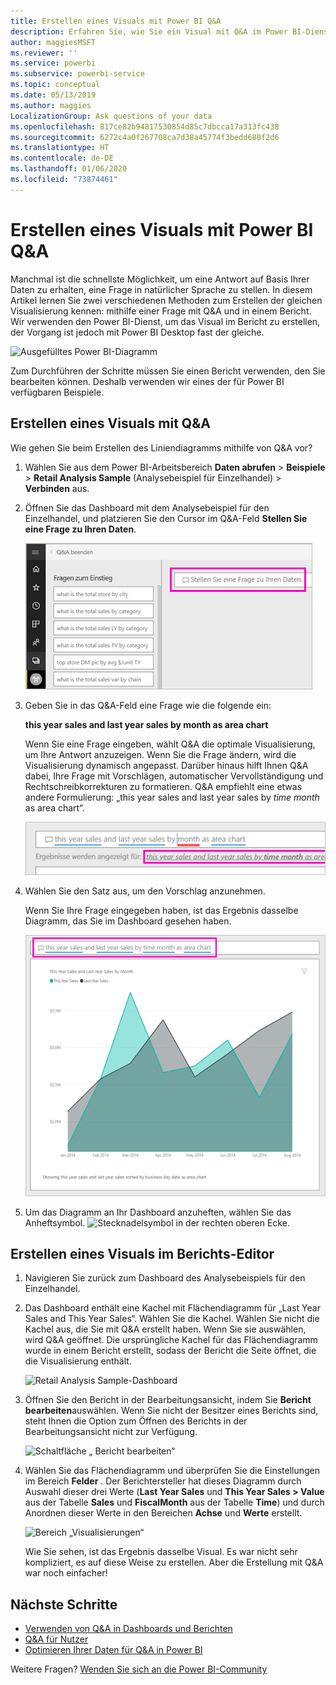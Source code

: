 ```yaml
---
title: Erstellen eines Visuals mit Power BI Q&A
description: Erfahren Sie, wie Sie ein Visual mit Q&A im Power BI-Dienst mit dem Analysebeispiel für den Einzelhandel erstellen.
author: maggiesMSFT
ms.reviewer: ''
ms.service: powerbi
ms.subservice: powerbi-service
ms.topic: conceptual
ms.date: 05/13/2019
ms.author: maggies
LocalizationGroup: Ask questions of your data
ms.openlocfilehash: 817ce82b94817530854d85c7dbcca17a313fc438
ms.sourcegitcommit: 6272c4a0f267708ca7d38a45774f3bedd680f2d6
ms.translationtype: HT
ms.contentlocale: de-DE
ms.lasthandoff: 01/06/2020
ms.locfileid: "73874461"
---
```

# <a name="create-a-visual-with-power-bi-qa"></a>Erstellen eines Visuals mit Power BI Q&A

Manchmal ist die schnellste Möglichkeit, um eine Antwort auf Basis Ihrer Daten zu erhalten, eine Frage in natürlicher Sprache zu stellen.  In diesem Artikel lernen Sie zwei verschiedenen Methoden zum Erstellen der gleichen Visualisierung kennen: mithilfe einer Frage mit Q&A und in einem Bericht. Wir verwenden den Power BI-Dienst, um das Visual im Bericht zu erstellen, der Vorgang ist jedoch mit Power BI Desktop fast der gleiche.

![Ausgefülltes Power BI-Diagramm](media/power-bi-visualization-introduction-to-q-and-a/power-bi-qna-create-visual.png)

Zum Durchführen der Schritte müssen Sie einen Bericht verwenden, den Sie bearbeiten können. Deshalb verwenden wir eines der für Power BI verfügbaren Beispiele.

## <a name="create-a-visual-with-qa"></a>Erstellen eines Visuals mit Q&A

Wie gehen Sie beim Erstellen des Liniendiagramms mithilfe von Q&A vor?

1. Wählen Sie aus dem Power BI-Arbeitsbereich **Daten abrufen** \> **Beispiele** \> **Retail Analysis Sample** (Analysebeispiel für Einzelhandel) > **Verbinden** aus.

1. Öffnen Sie das Dashboard mit dem Analysebeispiel für den Einzelhandel, und platzieren Sie den Cursor im Q&A-Feld **Stellen Sie eine Frage zu Ihren Daten**.

    ![Platzieren des Cursors im Q&A-Feld](media/power-bi-visualization-introduction-to-q-and-a/power-bi-qna-cursor-in-qna-box.png)

2. Geben Sie in das Q&A-Feld eine Frage wie die folgende ein:
   
    **this year sales and last year sales by month as area chart**
   
    Wenn Sie eine Frage eingeben, wählt Q&A die optimale Visualisierung, um Ihre Antwort anzuzeigen. Wenn Sie die Frage ändern, wird die Visualisierung dynamisch angepasst. Darüber hinaus hilft Ihnen Q&A dabei, Ihre Frage mit Vorschlägen, automatischer Vervollständigung und Rechtschreibkorrekturen zu formatieren. Q&A empfiehlt eine etwas andere Formulierung: „this year sales and last year sales by *time month* as area chart“.  

    ![Von Q&A korrigierte Formulierung](media/power-bi-visualization-introduction-to-q-and-a/power-bi-qna-corrected-create-filled-chart.png)

4. Wählen Sie den Satz aus, um den Vorschlag anzunehmen. 
   
   Wenn Sie Ihre Frage eingegeben haben, ist das Ergebnis dasselbe Diagramm, das Sie im Dashboard gesehen haben.
   
   ![Von Q&A ausgefülltes Flächendiagramm](media/power-bi-visualization-introduction-to-q-and-a/power-bi-qna-create-filled-chart.png)

4. Um das Diagramm an Ihr Dashboard anzuheften, wählen Sie das Anheftsymbol. ![Stecknadelsymbol](media/power-bi-visualization-introduction-to-q-and-a/pinnooutline.png) in der rechten oberen Ecke.

## <a name="create-a-visual-in-the-report-editor"></a>Erstellen eines Visuals im Berichts-Editor

1. Navigieren Sie zurück zum Dashboard des Analysebeispiels für den Einzelhandel.
   
2. Das Dashboard enthält eine Kachel mit Flächendiagramm für „Last Year Sales and This Year Sales“.  Wählen Sie die Kachel. Wählen Sie nicht die Kachel aus, die Sie mit Q&A erstellt haben. Wenn Sie sie auswählen, wird Q&A geöffnet. Die ursprüngliche Kachel für das Flächendiagramm wurde in einem Bericht erstellt, sodass der Bericht die Seite öffnet, die die Visualisierung enthält.

    ![Retail Analysis Sample-Dashboard](media/power-bi-visualization-introduction-to-q-and-a/power-bi-dashboard.png)

1. Öffnen Sie den Bericht in der Bearbeitungsansicht, indem Sie **Bericht bearbeiten**auswählen.  Wenn Sie nicht der Besitzer eines Berichts sind, steht Ihnen die Option zum Öffnen des Berichts in der Bearbeitungsansicht nicht zur Verfügung.
   
    ![Schaltfläche „ Bericht bearbeiten“](media/power-bi-visualization-introduction-to-q-and-a/power-bi-edit-report.png)
4. Wählen Sie das Flächendiagramm und überprüfen Sie die Einstellungen im Bereich **Felder** .  Der Berichtersteller hat dieses Diagramm durch Auswahl dieser drei Werte (**Last Year Sales** und **This Year Sales > Value** aus der Tabelle **Sales** und **FiscalMonth** aus der Tabelle **Time**) und durch Anordnen dieser Werte in den Bereichen **Achse** und **Werte** erstellt.
   
    ![Bereich „Visualisierungen“](media/power-bi-visualization-introduction-to-q-and-a/gnatutorial_3-new.png)

    Wie Sie sehen, ist das Ergebnis dasselbe Visual. Es war nicht sehr kompliziert, es auf diese Weise zu erstellen. Aber die Erstellung mit Q&A war noch einfacher!

## <a name="next-steps"></a>Nächste Schritte

- [Verwenden von Q&A in Dashboards und Berichten](power-bi-tutorial-q-and-a.md)  
- [Q&A für Nutzer](consumer/end-user-q-and-a.md)
- [Optimieren Ihrer Daten für Q&A in Power BI](service-prepare-data-for-q-and-a.md)

Weitere Fragen? [Wenden Sie sich an die Power BI-Community](https://community.powerbi.com/)


